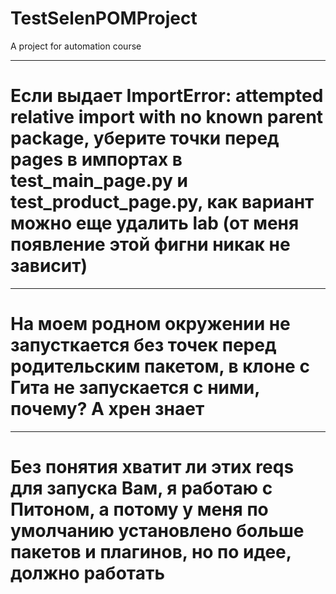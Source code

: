 # TestSelenPOMProject
A project for automation course
***
# Если выдает ImportError: attempted relative import with no known parent package, уберите точки перед pages в импортах в test_main_page.py и test_product_page.py, как вариант можно еще удалить lab (от меня появление этой фигни никак не зависит)
***
# На моем родном окружении не запусткается без точек перед родительским пакетом, в клоне с Гита не запускается с ними, почему? А хрен знает
***
# Без понятия хватит ли этих reqs для запуска Вам, я работаю с Питоном, а потому у меня по умолчанию установлено больше пакетов и плагинов, но по идее, должно работать 

